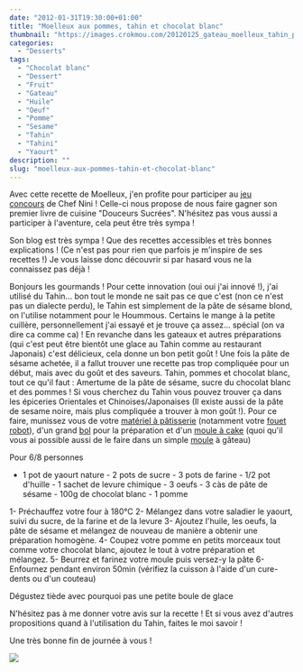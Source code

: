 ```yaml
---
date: "2012-01-31T19:30:00+01:00"
title: "Moelleux aux pommes, tahin et chocolat blanc"
thumbnail: "https://images.crokmou.com/20120125_gateau_moelleux_tahin_pomme_chocolat_blanc_1.jpg"
categories:
  - "Desserts"
tags:
  - "Chocolat blanc"
  - "Dessert"
  - "Fruit"
  - "Gateau"
  - "Huile"
  - "Oeuf"
  - "Pomme"
  - "Sesame"
  - "Tahin"
  - "Tahini"
  - "Yaourt"
description: ""
slug: "moelleux-aux-pommes-tahin-et-chocolat-blanc"
---
```


Avec cette recette de Moelleux, j'en profite pour participer au [jeu concours](http://www.chefnini.com/concours-chefnini-douceurs-sucrees/) de Chef Nini ! Celle-ci nous propose de nous faire gagner son premier livre de cuisine "Douceurs Sucrées". N'hésitez pas vous aussi a participer à l'aventure, cela peut être très sympa !

Son blog est très sympa ! Que des recettes accessibles et très bonnes explications ! (Ce n'est pas pour rien que parfois je m'inspire de ses recettes !) Je vous laisse donc découvrir si par hasard vous ne la connaissez pas déjà !

Bonjours les gourmands ! Pour cette innovation (oui oui j'ai innové !), j'ai utilisé du Tahin... bon tout le monde ne sait pas ce que c'est (non ce n'est pas un dialecte perdu), le Tahin est simplement de la pâte de sésame blond, on l'utilise notamment pour le Hoummous. Certains le mange à la petite cuillère, personnellement j'ai essayé et je trouve ça assez... spécial (on va dire ca comme ca) ! En revanche dans les gateaux et autres préparations (qui c'est peut être bientôt une glace au Tahin comme au restaurant Japonais) c'est délicieux, cela donne un bon petit goût ! Une fois la pâte de sésame achetée, il a fallut trouver une recette pas trop compliquée pour un début, mais avec du goût et des saveurs. Tahin, pommes et chocolat blanc, tout ce qu'il faut : Amertume de la pâte de sésame, sucre du chocolat blanc et des pommes ! Si vous cherchez du Tahin vous pouvez trouver ça dans les épiceries Orientales et Chinoises/Japonaises (Il existe aussi de la pâte de sesame noire, mais plus compliquée a trouver à mon goût !). Pour ce faire, munissez vous de votre [matériel à pâtisserie](http://www.rueducommerce.fr/m/pl/malid:12468605) (notamment votre [fouet robot](http://www.rueducommerce.fr/m/pl/malid:15123482)), d'un grand [bol](http://www.rueducommerce.fr/m/pl/malid:4769881) pour la préparation et d'un [moule à cake](http://www.rueducommerce.fr/index/moule%20a%20cake) (quoi qu'il vous ai possible aussi de le faire dans un simple [moule](http://www.rueducommerce.fr/m/pl/malid:5325292) à gâteau)

Pour 6/8 personnes

- 1 pot de yaourt nature - 2 pots de sucre - 3 pots de farine - 1/2 pot d'huille - 1 sachet de levure chimique - 3 oeufs - 3 càs de pâte de sésame - 100g de chocolat blanc - 1 pomme

1- Préchauffez votre four à 180°C 2- Mélangez dans votre saladier le yaourt, suivi du sucre, de la farine et de la levure 3- Ajoutez l'huile, les oeufs, la pâte de sésame et mélangez de nouveau de manière a obtenir une préparation homogène. 4- Coupez votre pomme en petits morceaux tout comme votre chocolat blanc, ajoutez le tout à votre préparation et mélangez. 5- Beurrez et farinez votre moule puis versez-y la pâte 6- Enfournez pendant environ 50min (vérifiez la cuisson à l'aide d'un cure-dents ou d'un couteau)

Dégustez tiède avec pourquoi pas une petite boule de glace

N'hésitez pas à me donner votre avis sur la recette ! Et si vous avez d'autres propositions quand à l'utilisation du Tahin, faites le moi savoir !

Une très bonne fin de journée à vous !

[![](http://4.bp.blogspot.com/-2bLosyMFac4/TxhFg0sR2dI/AAAAAAAABec/Mzg1OnlXUmM/s1600/Signature+copie.jpg)](http://4.bp.blogspot.com/-2bLosyMFac4/TxhFg0sR2dI/AAAAAAAABec/Mzg1OnlXUmM/s1600/Signature+copie.jpg)